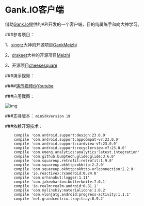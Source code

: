 # Gank.IO客户端
借助[Gank.Io](http://gank.io/)提供的API开发的一个客户端，目的纯属练手和向大神学习。

###参考项目：

1、[xingrz](http://xingrz.me/)大神的开源项目[GankMeizhi](https://github.com/xingrz/GankMeizhi)

2、[drakeet](http://drakeet.me)大神的开源项目[Meizhi](https://github.com/drakeet/Meizhi)

3、开源项目[cheesesquare](https://github.com/chrisbanes/cheesesquare)

###演示视频：

####[演示视频@Youtube](https://www.youtube.com/upload)

###应用截图：

![img](http://7vzsca.com1.z0.glb.clouddn.com/Gank_2.png_img500w)

###支持版本：
`minSdkVersion 19`

###依赖开源技术：
```
	compile 'com.android.support:design:23.0.0'
    compile 'com.android.support:appcompat-v7:23.0.0'
    compile 'com.android.support:cardview-v7:23.0.0'
    compile 'com.android.support:recyclerview-v7:23.0.0'
    compile 'com.umeng.analytics:analytics:latest.integration'
    compile 'com.github.bumptech.glide:glide:3.6.0'
    compile 'com.squareup.retrofit:retrofit:1.9.0'
    compile 'com.squareup.okhttp:okhttp:2.2.0'
    compile 'com.squareup.okhttp:okhttp-urlconnection:2.2.0'
    compile 'io.reactivex:rxandroid:0.24.0'
    compile 'com.orhanobut:logger:1.11'
    compile 'com.jakewharton:butterknife:7.0.1'
    compile 'io.realm:realm-android:0.81.1'
    compile 'com.malinskiy:materialicons:1.0.2'
    compile 'com.vlonjatg.android:progress-activity:1.1.1'
    compile 'net.grandcentrix.tray:tray:0.9.2'
```

